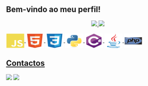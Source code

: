 ## Bem-vindo ao meu perfil!
<div align="center">
  <a href="https://github.com/NDM01">
   <img height="150em" src="https://github-readme-stats.vercel.app/api?username=NDM01&show_icons=true&locale=en"/>
  <img height="150em" src="https://github-readme-stats.vercel.app/api/top-langs?username=NDM01&show_icons=true&locale=en&layout=compact"/>
</div>
<div style="display: inline_block"><br>
  <img align="center" alt="" height="40" width="50" src="https://raw.githubusercontent.com/devicons/devicon/master/icons/javascript/javascript-plain.svg">
  <!-- <img align="center" alt="Rafa-Ts" height="40" width="40" src="https://raw.githubusercontent.com/devicons/devicon/master/icons/typescript/typescript-plain.svg"> -->
  <!-- <img align="center" alt="Rafa-React" height="40" width="40" src="https://raw.githubusercontent.com/devicons/devicon/master/icons/react/react-original.svg"> -->
  <img align="center" alt="" height="40" width="50" src="https://raw.githubusercontent.com/devicons/devicon/master/icons/html5/html5-original.svg">
  <img align="center" alt="" height="40" width="50" src="https://raw.githubusercontent.com/devicons/devicon/master/icons/css3/css3-original.svg">
  <img align="center" alt="" height="40" width="50" src="https://raw.githubusercontent.com/devicons/devicon/master/icons/python/python-original.svg">
  <img align="center" alt="" height="40" width="50" src="https://raw.githubusercontent.com/devicons/devicon/master/icons/csharp/csharp-original.svg">
  <img align="center" alt="" height="40" width="50" src="https://raw.githubusercontent.com/devicons/devicon/master/icons/java/java-original.svg"> 
  <img align="center" alt="" height="40" width="50" src="https://raw.githubusercontent.com/devicons/devicon/master/icons/php/php-original.svg">

</div>
  
  ## Contactos
 
<div> 
  <!-- <a href="https://instagram.com/NDM01" target="_blank"><img src="https://img.shields.io/badge/-Instagram-%23E4405F?style=for-the-badge&logo=instagram&logoColor=white" target="_blank"></a>-->
  <a href = "mailto:2004ndof@gmail.com"><img src="https://img.shields.io/badge/-Gmail-%23333?style=for-the-badge&logo=gmail&logoColor=white" target="_blank"></a>
  <a href="https://www.linkedin.com/in/nelson-fran%C3%A7a-a2a79b230/" target="_blank"><img src="https://img.shields.io/badge/-LinkedIn-%230077B5?style=for-the-badge&logo=linkedin& logoColor=white" target="_blank"></a> 
 
  <!-- ![Snake animation](https://github.com/NDM01/NDM01/blob/output/github-contribution-grid-snake.svg) -->
 
</div>